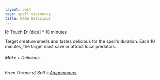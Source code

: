 ```yaml
---
layout: post
tags: spell vivimancy
title: Make Delicious
---
```

R: Touch  D: [dice] * 10 minutes

Target creature smells and tastes delicious for the spell's duration. Each 10 minutes, the target must save or attract local predators.

###### Make + Delicious
###### From Throne of Salt's [Adipomancer](http://throneofsalt.blogspot.com/2018/02/class-adipomancer.html)
